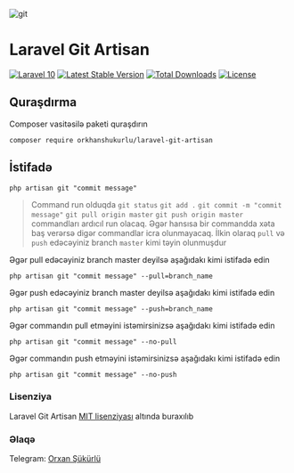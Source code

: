 ![git](https://github.com/orkhanshukurlu/laravel-git-artisan/assets/49713732/0b641ec1-7022-459d-9684-4f2c6e5fbe04)

# Laravel Git Artisan

[![Laravel 10](https://img.shields.io/badge/Laravel-10-red.svg)](http://laravel.com)
[![Latest Stable Version](https://img.shields.io/packagist/v/orkhanshukurlu/laravel-git-artisan.svg)](https://packagist.org/packages/orkhanshukurlu/laravel-git-artisan)
[![Total Downloads](http://poser.pugx.org/orkhanshukurlu/laravel-git-artisan/downloads)](https://packagist.org/packages/orkhanshukurlu/laravel-git-artisan)
[![License](http://poser.pugx.org/orkhanshukurlu/laravel-git-artisan/license)](https://packagist.org/packages/orkhanshukurlu/laravel-git-artisan)

## Quraşdırma

Composer vasitəsilə paketi quraşdırın

    composer require orkhanshukurlu/laravel-git-artisan

## İstifadə

    php artisan git "commit message"

> Command run olduqda `git status` `git add .` `git commit -m "commit message"` `git pull origin master` `git push origin master` commandları ardıcıl run olacaq. Əgər hansısa bir commandda xəta baş verərsə digər commandlar icra olunmayacaq. İlkin olaraq `pull` və `push` edəcəyiniz branch `master` kimi təyin olunmuşdur

Əgər pull edəcəyiniz branch master deyilsə aşağıdakı kimi istifadə edin

    php artisan git "commit message" --pull=branch_name
    
Əgər push edəcəyiniz branch master deyilsə aşağıdakı kimi istifadə edin
 
    php artisan git "commit message" --push=branch_name
    
Əgər commandın pull etməyini istəmirsinizsə aşağıdakı kimi istifadə edin

    php artisan git "commit message" --no-pull
    
Əgər commandın push etməyini istəmirsinizsə aşağıdakı kimi istifadə edin    

    php artisan git "commit message" --no-push

### Lisenziya

Laravel Git Artisan [MIT lisenziyası](https://github.com/orkhanshukurlu/laravel-git-artisan/blob/master/LICENSE.md) altında buraxılıb

### Əlaqə

Telegram: [Orxan Şükürlü](https://t.me/orkhanshukurlu/)
